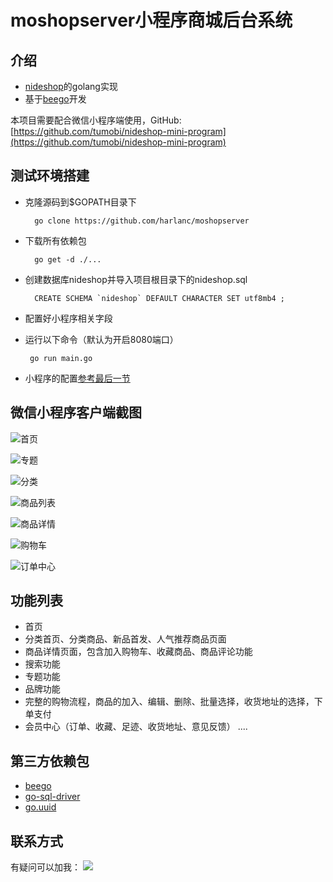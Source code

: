 # moshopserver小程序商城后台系统

## 介绍

- [nideshop](https://github.com/tumobi/nideshop)的golang实现
- 基于[beego](https://github.com/astaxie/beego)开发



本项目需要配合微信小程序端使用，GitHub: [https://github.com/tumobi/nideshop-mini-program](https://github.com/tumobi/nideshop-mini-program)

## 测试环境搭建

- 克隆源码到$GOPATH目录下
    
        go clone https://github.com/harlanc/moshopserver
  
- 下载所有依赖包

        go get -d ./...

- 创建数据库nideshop并导入项目根目录下的nideshop.sql
      
        CREATE SCHEMA `nideshop` DEFAULT CHARACTER SET utf8mb4 ;

- 配置好小程序相关字段
-  运行以下命令（默认为开启8080端口）

        go run main.go

- 小程序的配置[参考最后一节](https://www.nideshop.com/documents/nideshop-manual/deployment-centos)


## 微信小程序客户端截图

![首页](http://upload-images.jianshu.io/upload_images/3985656-c543b937ac6e79bb.png?imageMogr2/auto-orient/strip%7CimageView2/2/w/320)

![专题](http://upload-images.jianshu.io/upload_images/3985656-bd606aac3b5491c2.png?imageMogr2/auto-orient/strip%7CimageView2/2/w/320)

![分类](http://upload-images.jianshu.io/upload_images/3985656-fa9565158376d439.png?imageMogr2/auto-orient/strip%7CimageView2/2/w/320)

![商品列表](http://upload-images.jianshu.io/upload_images/3985656-788b7fd2c4a558d0.png?imageMogr2/auto-orient/strip%7CimageView2/2/w/320)

![商品详情](http://upload-images.jianshu.io/upload_images/3985656-99a6e0a57778d85f.png?imageMogr2/auto-orient/strip%7CimageView2/2/w/320)

![购物车](http://upload-images.jianshu.io/upload_images/3985656-60ff2307d81f6bb2.png?imageMogr2/auto-orient/strip%7CimageView2/2/w/320)

![订单中心](http://upload-images.jianshu.io/upload_images/3985656-dff837e6b2ec87b3.png?imageMogr2/auto-orient/strip%7CimageView2/2/w/320)


## 功能列表
+ 首页
+ 分类首页、分类商品、新品首发、人气推荐商品页面
+ 商品详情页面，包含加入购物车、收藏商品、商品评论功能
+ 搜索功能
+ 专题功能
+ 品牌功能
+ 完整的购物流程，商品的加入、编辑、删除、批量选择，收货地址的选择，下单支付
+ 会员中心（订单、收藏、足迹、收货地址、意见反馈）
....


## 第三方依赖包

- [beego](https://github.com/astaxie/beego)
- [go-sql-driver](https://github.com/go-sql-driver/mysql)
- [go.uuid](https://github.com/satori/go.uuid)

## 联系方式

有疑问可以加我：
![](http://qiniu.harlanc.vip/6.5.2019_7:55:58.png)


